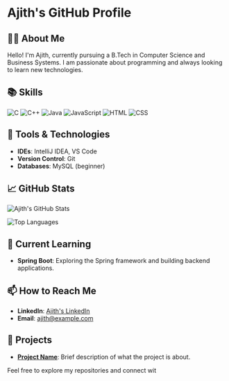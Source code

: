 # Ajith's GitHub Profile

## 👨‍💻 About Me
Hello! I'm Ajith, currently pursuing a B.Tech in Computer Science and Business Systems. I am passionate about programming and always looking to learn new technologies.

## 📚 Skills

  ![C](https://img.shields.io/badge/-C-blue?logo=c&logoColor=white)  ![C++](https://img.shields.io/badge/-C++-00599C?logo=c%2B%2B&logoColor=white) ![Java](https://img.shields.io/badge/-Java-007396?logo=java&logoColor=white) ![JavaScript](https://img.shields.io/badge/-JavaScript-F7DF1E?logo=javascript&logoColor=black) ![HTML](https://img.shields.io/badge/-HTML-E34F26?logo=html5&logoColor=white) ![CSS](https://img.shields.io/badge/-CSS-1572B6?logo=css3&logoColor=white)



## 🔧 Tools & Technologies
- **IDEs**: IntelliJ IDEA, VS Code
- **Version Control**: Git
- **Databases**: MySQL (beginner)

## 📈 GitHub Stats

![Ajith's GitHub Stats](https://github-readme-stats.vercel.app/api?username=AjithM323&show_icons=true&count_private=true&hide=prs&hide_title=true&hide_border=true&theme=dark)

![Top Languages](https://github-readme-stats.vercel.app/api/top-langs/?username=AjithM323&layout=compact&hide=html&theme=dark)

## 📝 Current Learning
- **Spring Boot**: Exploring the Spring framework and building backend applications.

## 📫 How to Reach Me
- **LinkedIn**: [Ajith's LinkedIn](https://www.linkedin.com/in/YOUR_LINKEDIN_PROFILE)
- **Email**: ajith@example.com

## 🚀 Projects
- **[Project Name](https://github.com/YOUR_GITHUB_USERNAME/PROJECT_REPO)**: Brief description of what the project is about.

Feel free to explore my repositories and connect wit
